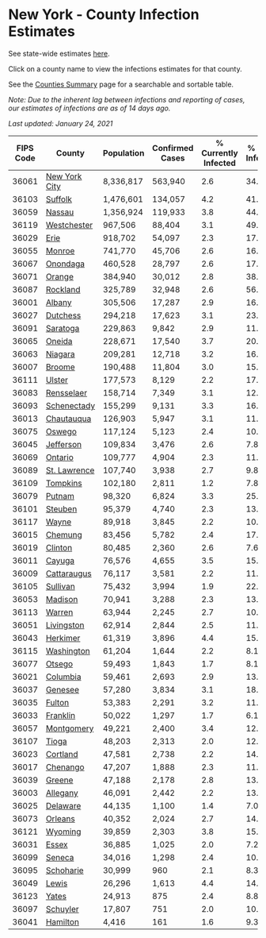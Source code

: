 # New York - County Infection Estimates

See state-wide estimates [here](/infections/us-ny).

Click on a county name to view the infections estimates for that county.

See the [Counties Summary](/infections/summary-counties) page for a searchable and sortable table.

*Note: Due to the inherent lag between infections and reporting of cases, our estimates of infections are as of 14 days ago.*

*Last updated: January 24, 2021*

|   FIPS Code |                         County |   Population |   Confirmed Cases |   % Currently Infected |   % Total Infected |
|-------------|--------------------------------|--------------|-------------------|------------------------|--------------------|
|       36061 | [New York City](new-york-city) |    8,336,817 |           563,940 |                    2.6 |               34.9 |
|       36103 |             [Suffolk](suffolk) |    1,476,601 |           134,057 |                    4.2 |               41.9 |
|       36059 |               [Nassau](nassau) |    1,356,924 |           119,933 |                    3.8 |               44.6 |
|       36119 |     [Westchester](westchester) |      967,506 |            88,404 |                    3.1 |               49.0 |
|       36029 |                   [Erie](erie) |      918,702 |            54,097 |                    2.3 |               17.5 |
|       36055 |               [Monroe](monroe) |      741,770 |            45,706 |                    2.6 |               16.8 |
|       36067 |           [Onondaga](onondaga) |      460,528 |            28,797 |                    2.6 |               17.0 |
|       36071 |               [Orange](orange) |      384,940 |            30,012 |                    2.8 |               38.2 |
|       36087 |           [Rockland](rockland) |      325,789 |            32,948 |                    2.6 |               56.1 |
|       36001 |               [Albany](albany) |      305,506 |            17,287 |                    2.9 |               16.6 |
|       36027 |           [Dutchess](dutchess) |      294,218 |            17,623 |                    3.1 |               23.2 |
|       36091 |           [Saratoga](saratoga) |      229,863 |             9,842 |                    2.9 |               11.4 |
|       36065 |               [Oneida](oneida) |      228,671 |            17,540 |                    3.7 |               20.3 |
|       36063 |             [Niagara](niagara) |      209,281 |            12,718 |                    3.2 |               16.5 |
|       36007 |               [Broome](broome) |      190,488 |            11,804 |                    3.0 |               15.9 |
|       36111 |               [Ulster](ulster) |      177,573 |             8,129 |                    2.2 |               17.0 |
|       36083 |       [Rensselaer](rensselaer) |      158,714 |             7,349 |                    3.1 |               12.5 |
|       36093 |     [Schenectady](schenectady) |      155,299 |             9,131 |                    3.3 |               16.6 |
|       36013 |       [Chautauqua](chautauqua) |      126,903 |             5,947 |                    3.1 |               11.3 |
|       36075 |               [Oswego](oswego) |      117,124 |             5,123 |                    2.4 |               10.9 |
|       36045 |         [Jefferson](jefferson) |      109,834 |             3,476 |                    2.6 |                7.8 |
|       36069 |             [Ontario](ontario) |      109,777 |             4,904 |                    2.3 |               11.6 |
|       36089 |   [St. Lawrence](st.-lawrence) |      107,740 |             3,938 |                    2.7 |                9.8 |
|       36109 |           [Tompkins](tompkins) |      102,180 |             2,811 |                    1.2 |                7.8 |
|       36079 |               [Putnam](putnam) |       98,320 |             6,824 |                    3.3 |               25.0 |
|       36101 |             [Steuben](steuben) |       95,379 |             4,740 |                    2.3 |               13.8 |
|       36117 |                 [Wayne](wayne) |       89,918 |             3,845 |                    2.2 |               10.9 |
|       36015 |             [Chemung](chemung) |       83,456 |             5,782 |                    2.4 |               17.6 |
|       36019 |             [Clinton](clinton) |       80,485 |             2,360 |                    2.6 |                7.6 |
|       36011 |               [Cayuga](cayuga) |       76,576 |             4,655 |                    3.5 |               15.0 |
|       36009 |     [Cattaraugus](cattaraugus) |       76,117 |             3,581 |                    2.2 |               11.7 |
|       36105 |           [Sullivan](sullivan) |       75,432 |             3,994 |                    1.9 |               22.6 |
|       36053 |             [Madison](madison) |       70,941 |             3,288 |                    2.3 |               13.4 |
|       36113 |               [Warren](warren) |       63,944 |             2,245 |                    2.7 |               10.3 |
|       36051 |       [Livingston](livingston) |       62,914 |             2,844 |                    2.5 |               11.7 |
|       36043 |           [Herkimer](herkimer) |       61,319 |             3,896 |                    4.4 |               15.9 |
|       36115 |       [Washington](washington) |       61,204 |             1,644 |                    2.2 |                8.1 |
|       36077 |               [Otsego](otsego) |       59,493 |             1,843 |                    1.7 |                8.1 |
|       36021 |           [Columbia](columbia) |       59,461 |             2,693 |                    2.9 |               13.7 |
|       36037 |             [Genesee](genesee) |       57,280 |             3,834 |                    3.1 |               18.1 |
|       36035 |               [Fulton](fulton) |       53,383 |             2,291 |                    3.2 |               11.3 |
|       36033 |           [Franklin](franklin) |       50,022 |             1,297 |                    1.7 |                6.1 |
|       36057 |       [Montgomery](montgomery) |       49,221 |             2,400 |                    3.4 |               12.4 |
|       36107 |                 [Tioga](tioga) |       48,203 |             2,313 |                    2.0 |               12.6 |
|       36023 |           [Cortland](cortland) |       47,581 |             2,738 |                    2.2 |               14.3 |
|       36017 |           [Chenango](chenango) |       47,207 |             1,888 |                    2.3 |               11.2 |
|       36039 |               [Greene](greene) |       47,188 |             2,178 |                    2.8 |               13.4 |
|       36003 |           [Allegany](allegany) |       46,091 |             2,442 |                    2.2 |               13.3 |
|       36025 |           [Delaware](delaware) |       44,135 |             1,100 |                    1.4 |                7.0 |
|       36073 |             [Orleans](orleans) |       40,352 |             2,024 |                    2.7 |               14.1 |
|       36121 |             [Wyoming](wyoming) |       39,859 |             2,303 |                    3.8 |               15.0 |
|       36031 |                 [Essex](essex) |       36,885 |             1,025 |                    2.0 |                7.2 |
|       36099 |               [Seneca](seneca) |       34,016 |             1,298 |                    2.4 |               10.0 |
|       36095 |         [Schoharie](schoharie) |       30,999 |               960 |                    2.1 |                8.3 |
|       36049 |                 [Lewis](lewis) |       26,296 |             1,613 |                    4.4 |               14.7 |
|       36123 |                 [Yates](yates) |       24,913 |               875 |                    2.4 |                8.8 |
|       36097 |           [Schuyler](schuyler) |       17,807 |               751 |                    2.0 |               10.4 |
|       36041 |           [Hamilton](hamilton) |        4,416 |               161 |                    1.6 |                9.3 |